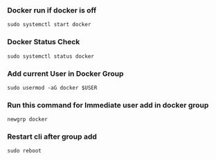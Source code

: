 ### Docker run if docker is off

```
sudo systemctl start docker
```
### Docker Status Check

```
sudo systemctl status docker
```

### Add current User in Docker Group

```
sudo usermod -aG docker $USER
```
### Run this command for Immediate user add in docker group

```
newgrp docker
```
### Restart cli after group add
```
sudo reboot
```

